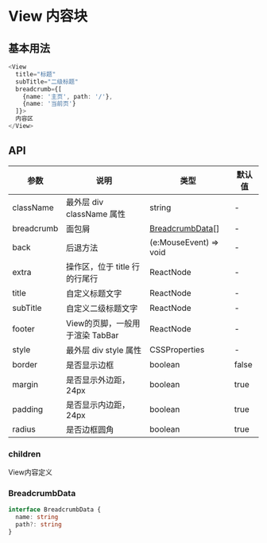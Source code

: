 # View 内容块

## 基本用法

```typescript jsx
<View 
  title="标题"
  subTitle="二级标题"
  breadcrumb={[
    {name: '主页', path: '/'},
    {name: '当前页'}
  ]}>
  内容区
</View>
```

## API

| 参数         | 说明                    | 类型                                  | 默认值   |
|------------|-----------------------|-------------------------------------|-------|
| className  | 最外层 div className 属性  | string                              | -     |
| breadcrumb | 面包屑                   | [BreadcrumbData](#BreadcrumbData)[] | -     |
| back       | 后退方法                  | (e:MouseEvent) => void              | -     |
| extra      | 操作区，位于 title 行的行尾行    | ReactNode                           | -     |
| title      | 自定义标题文字               | ReactNode                           | -     |
| subTitle   | 自定义二级标题文字             | ReactNode                           | -     |
| footer     | View的页脚，一般用于渲染 TabBar | ReactNode                           | -     |
| style      | 最外层 div style 属性      | CSSProperties                       | -     |
| border     | 是否显示边框                | boolean                             | false |
| margin     | 是否显示外边距，24px          | boolean                             | true  |
| padding    | 是否显示内边距，24px          | boolean                             | true  |
| radius     | 是否边框圆角                | boolean                             | true  |

### children
View内容定义

### <div id='BreadcrumbData'>BreadcrumbData<div>

```typescript jsx
interface BreadcrumbData {
  name: string
  path?: string
}
```
